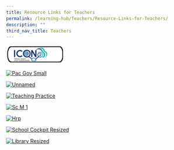 ```yaml
---
title: Resource Links for Teachers
permalink: /learning-hub/Teachers/Resource-Links-for-Teachers/
description: ""
third_nav_title: Teachers
---
```


<div>




<a href="https://icon.moe.edu.sg/">

<img src="/images/Learning%20Hub/Teachers/Resource%20Links%20for%20Teachers/icon2_0-e1556181317917.png">

</a>

</div>

<div>

</div>

</div>


[![Pac Gov Small](https://hongwen.moe.edu.sg/wp-content/uploads/2019/04/pac_gov_small.png "PaC@Gov")](https://pacgov.agd.gov.sg/ipac/portal/jsp/login/index1.jsp)

[![Unnamed](https://hongwen.moe.edu.sg/wp-content/uploads/2022/05/unnamed-300x106.png)](https://idm.opal2.moe.edu.sg/account/login?returnUrl=%2F)

[![Teaching Practice](https://hongwen.moe.edu.sg/wp-content/uploads/2022/05/teaching-practice-300x96.jpg)](https://www.opal2.moe.edu.sg/csl/s/singapore-teaching-practice/wiki/page/view?title=The+Singapore+Teaching+Practice)

[![Sc M 1](https://hongwen.moe.edu.sg/wp-content/uploads/2022/05/sc-m-1-300x63.jpg)](https://scmobile.moe.edu.sg/login)

[![Hrp](https://hongwen.moe.edu.sg/wp-content/uploads/2022/05/hrp.jpg)](https://www.hrp.gov.sg/)

[![School Cockpit Resized](https://hongwen.moe.edu.sg/wp-content/uploads/2019/04/school_cockpit_resized.png "School Cockpit")](https://schoolcockpit.moe.gov.sg/)

[![Library Resized](https://hongwen.moe.edu.sg/wp-content/uploads/2019/04/library_resized.png "hws online library")](http://hongwen.spydus.com.sg/cgi-bin/spydus.exe/MSGTRN/OPAC/HOME)